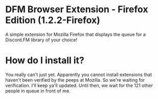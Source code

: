 # DFM Browser Extension - Firefox Edition (1.2.2-Firefox)
A simple extension for Mozilla Firefox that displays the queue for a Discord.FM library of your choice!

# How do I install it?
You really can't just yet. Apparently you cannot install extensions that haven't been verified by the peeps at Mozilla. So we're waiting for verification. I'll keep ya'll updated. Until then, we wait for the 121 other people in queue in front of me.